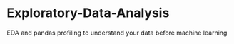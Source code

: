 # Exploratory-Data-Analysis
EDA and pandas profiling to understand your data before machine learning
